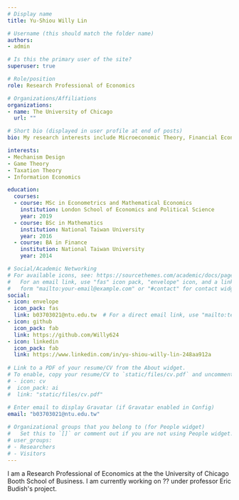 ```yaml
---
# Display name
title: Yu-Shiou Willy Lin

# Username (this should match the folder name)
authors:
- admin

# Is this the primary user of the site?
superuser: true

# Role/position
role: Research Professional of Economics

# Organizations/Affiliations
organizations:
- name: The University of Chicago
  url: ""

# Short bio (displayed in user profile at end of posts)
bio: My research interests include Microeconomic Theory, Financial Economics and Public Economics.

interests:
- Mechanism Design 
- Game Theory
- Taxation Theory
- Information Economics

education:
  courses:
  - course: MSc in Econometrics and Mathematical Economics
    institution: London School of Economics and Political Science
    year: 2019
  - course: BSc in Mathematics
    institution: National Taiwan University
    year: 2016
  - course: BA in Finance
    institution: National Taiwan University
    year: 2014

# Social/Academic Networking
# For available icons, see: https://sourcethemes.com/academic/docs/page-builder/#icons
#   For an email link, use "fas" icon pack, "envelope" icon, and a link in the
#   form "mailto:your-email@example.com" or "#contact" for contact widget.
social:
- icon: envelope
  icon_pack: fas
  link: b03703021@ntu.edu.tw  # For a direct email link, use "mailto:test@example.org".
- icon: github
  icon_pack: fab
  link: https://github.com/Willy624
- icon: linkedin
  icon_pack: fab
  link: https://www.linkedin.com/in/yu-shiou-willy-lin-248aa912a
  
# Link to a PDF of your resume/CV from the About widget.
# To enable, copy your resume/CV to `static/files/cv.pdf` and uncomment the lines below.
# - icon: cv
#  icon_pack: ai
#  link: "static/files/cv.pdf" 
  
# Enter email to display Gravatar (if Gravatar enabled in Config)
email: "b03703021@ntu.edu.tw"

# Organizational groups that you belong to (for People widget)
#   Set this to `[]` or comment out if you are not using People widget.
# user_groups:
# - Researchers
# - Visitors
---
```


I am a Research Professional of Economics at the the University of Chicago Booth School of Business. I am currently working on ?? under professor Eric Budish's project. 
